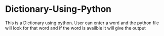 # Dictionary-Using-Python
This is a Dictionary using python. User can enter a word and the python file will look for that word and if the word is availble it will give the output
